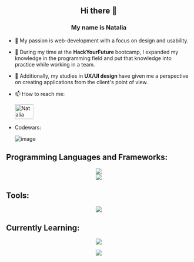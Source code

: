 
 ## <div align="center"> Hi there 👋 
  ### <div align="center">My name is Natalia</div>  

- 🌱 My passion is web-development with a focus on design and 
usability.
 - 🌱  During my time at the <b> HackYourFuture </b> bootcamp, I 
expanded my knowledge in the programming field and put that 
knowledge into practice while working in a team.
- 🌱 Additionally, my studies in  <b> UX/UI design  </b> have given me a perspective on 
creating applications from the client's point of view.

- 📫 How to reach me: <p><a href="https://www.linkedin.com/in/nataliapersson/" target="_blank"><img align="center" src="https://raw.githubusercontent.com/rahuldkjain/github-profile-readme-generator/master/src/images/icons/Social/linked-in-alt.svg" alt="Natalia Persson" height="40" width="50" /></a></p>

- Codewars: <p>![image](https://user-images.githubusercontent.com/86012464/233157657-c2a277e9-18e4-4c44-a326-351fd774ba25.png)
</p>

## Programming Languages and Frameworks:

<p align="center">
  <a href="https://skillicons.dev">
    <img src="https://skillicons.dev/icons?i=html,js,react,nodejs,jquery,mysql,postgres " /> <br>
   <img src="https://skillicons.dev/icons?i=tailwind,materialui,styledcomponents,css,bootstrap " />
  </a>
</p>

## Tools:
<p align="center">
  <a href="https://skillicons.dev">
    <img src="https://skillicons.dev/icons?i=docker,figma,git,postman,vscode " />
  </a>
</p>

## Currently Learning:
  <p align="center">
  <a href="https://skillicons.dev">
    <img src="https://skillicons.dev/icons?i=ts,lua " />
  </a>
</p>

  
<div align="center">
<img src="https://komarev.com/ghpvc/?username=na-talia&&color=blueviolet&&style=flat-square" align="center" />
</div> 

<!--
**na-talia/na-talia** is a ✨ _special_ ✨ repository because its `README.md` (this file) appears on your GitHub profile.

Here are some ideas to get you started:

- 🔭 I’m currently working on ...
- 🌱 I’m currently learning ...
- 👯 I’m looking to collaborate on ...
- 🤔 I’m looking for help with ...
- 💬 Ask me about ...
- 📫 How to reach me: ...
- 😄 Pronouns: ...
- ⚡ Fun fact: ...
-->
